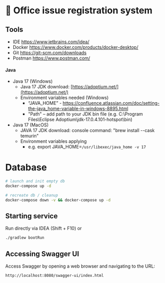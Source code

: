 # 🏢 Office issue registration system

## Tools
* IDE https://www.jetbrains.com/idea/
* Docker https://www.docker.com/products/docker-desktop/
* Git https://git-scm.com/downloads
* Postman https://www.postman.com/

#### Java

- Java 17 (Windows)
    - Java 17 JDK download: [https://adoptium.net/](https://adoptium.net/)
    - Environment variables needed (Windows)
        - “JAVA_HOME” - https://confluence.atlassian.com/doc/setting-the-java_home-variable-in-windows-8895.html
        - "Path" – add path to your JDK bin file (e.g. C:\Program Files\Eclipse Adoptium\jdk-17.0.4.101-hotspot\bin)
- Java 17 (MacOS)
    - JAVA 17 JDK download: console command: "brew install --cask temurin"
    - Environment variables applying
        - e.g. export JAVA_HOME=`/usr/libexec/java_home -v 17`

# Database

```bash
# launch and init empty db
docker-compose up -d
```

```bash
# recreate db / cleanup
docker-compose down -v && docker-compose up -d
```

## Starting service

Run directly via IDEA (Shift + F10) or

```bash
./gradlew bootRun
```

## Accessing Swagger UI

Access Swagger by opening a web browser and navigating to the URL:

```bash
http://localhost:8080/swagger-ui/index.html
```